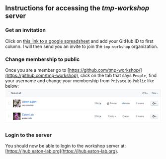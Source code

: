 ## Instructions for accessing the *tmp-workshop* server

### Get an invitation 
Click on [this link to a google spreadsheet](https://docs.google.com/spreadsheets/d/1Gp8OXWsquGESiadM0skCYvx-zoqneukLWFGmsdRvYGc/edit?usp=sharing) and add your GitHub ID to first column. I will then send you an invite to join the `tmp-workshop` organization. 

### Change membership to public
Once you are a member go to [https://github.com/tmp-workshop/](https://github.com/tmp-workshop), click on the tab that says `People`, find your username and change your membership from `Private` to `Public` like below:  
 <img src="https://github.com/tmp-workshop/tmp-workshop.github.io/blob/master/screenshot-members.png" alt="People tab"> 

### Login to the server
You should now be able to login to the workshop server at: [https://jhub.eaton-lab.org](https://jhub.eaton-lab.org). 
